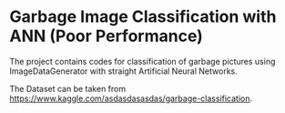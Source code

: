 # Garbage Image Classification with ANN (Poor Performance)

The project contains codes for classification of garbage pictures using ImageDataGenerator with straight Artificial Neural Networks.

The Dataset can be taken from https://www.kaggle.com/asdasdasasdas/garbage-classification.
